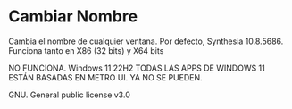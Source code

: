 # Cambiar Nombre
Cambia el nombre de cualquier ventana. Por defecto, Synthesia 10.8.5686.
Funciona tanto en X86 (32 bits) y X64 bits

NO FUNCIONA. Windows 11 22H2
TODAS LAS APPS DE WINDOWS 11 ESTÁN BASADAS EN METRO UI. YA NO SE PUEDEN.

GNU. General public license v3.0
